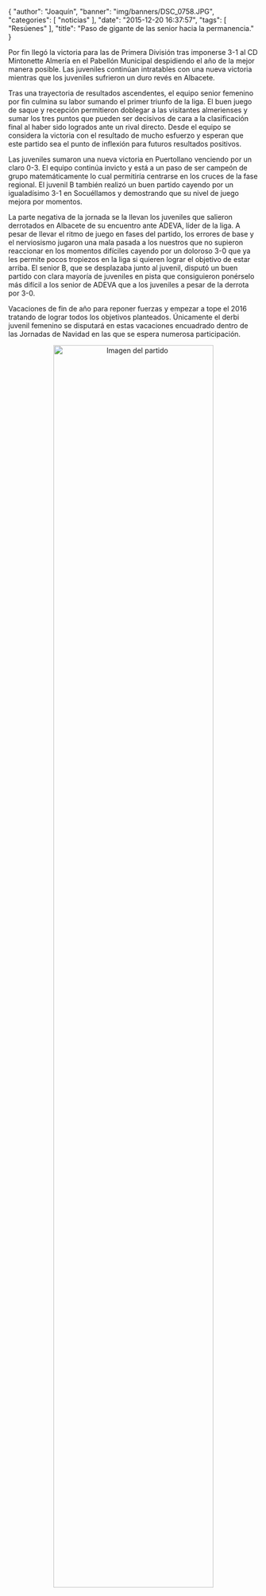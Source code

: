 {
  "author": "Joaquín", 
  "banner": "img/banners/DSC_0758.JPG", 
  "categories": [
    "noticias"
  ], 
  "date": "2015-12-20 16:37:57", 
  "tags": [
    "Resúenes"
  ], 
  "title": "Paso de gigante de las senior hacia la permanencia."
}

Por fin llegó la victoria para las de Primera División tras imponerse 3-1 al CD Mintonette Almería en el Pabellón Municipal despidiendo el año de la mejor manera posible. Las juveniles continúan intratables con una nueva victoria mientras que los juveniles sufrieron un duro revés en Albacete.

Tras una trayectoria de resultados ascendentes, el equipo senior femenino por fin culmina su labor sumando el primer triunfo de la liga. El buen juego de saque y recepción permitieron doblegar a las visitantes almerienses y sumar los tres puntos que pueden ser decisivos de cara a la clasificación final al haber sido logrados ante un rival directo. Desde el equipo se considera la victoria con el resultado de mucho esfuerzo y esperan que este partido sea el punto de inflexión para futuros resultados positivos.

Las juveniles sumaron una nueva victoria en Puertollano venciendo por un claro 0-3. El equipo continúa invicto y está a un paso de ser campeón de grupo matemáticamente lo cual permitiría centrarse en los cruces de la fase regional. El juvenil B también realizó un buen partido cayendo por un igualadísimo 3-1 en Socuéllamos y demostrando que su nivel de juego mejora por momentos.

La parte negativa de la jornada se la llevan los juveniles que salieron derrotados en Albacete de su encuentro ante ADEVA, líder de la liga. A pesar de llevar el ritmo de juego en fases del partido, los errores de base y el nerviosismo jugaron una mala pasada a los nuestros que no supieron reaccionar en los momentos difíciles cayendo por un doloroso 3-0 que ya les permite pocos tropiezos en la liga si quieren lograr el objetivo de estar arriba. El senior B, que se desplazaba junto al juvenil, disputó un buen partido con clara mayoría de juveniles en pista que consiguieron ponérselo más difícil a los senior de ADEVA que a los juveniles a pesar de la derrota por 3-0.

Vacaciones de fin de año para reponer fuerzas y empezar a tope el 2016 tratando de lograr todos los objetivos planteados. Únicamente el derbi juvenil femenino se disputará en estas vacaciones encuadrado dentro de las Jornadas de Navidad en las que se espera numerosa participación.

<center>
<a target="_new" href="http://www.advmiguelturra.org/img/banners/DSC_0758.JPG"> 
<img alt="Imagen del partido" width="80%" align="center" src="http://www.advmiguelturra.org/img/banners/DSC_0758.JPG"/> </a> </center>



